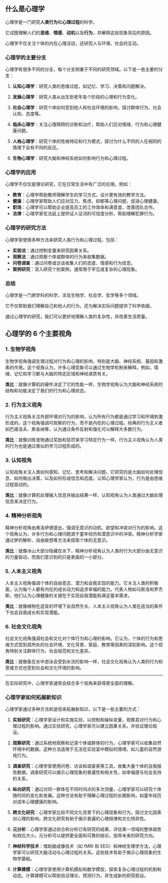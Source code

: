 ## 什么是心理学

心理学是一门研究**人类行为**和**心理过程**的科学。

它试图理解人们的**思维**、**情感**、**动机**以及**行为**，并解释这些现象背后的原因。

心理学不仅关注个体的内在心理活动，还研究人与环境、社会的互动。

### 心理学的主要分支

心理学有很多不同的分支，每个分支侧重于不同的研究领域。以下是一些主要的分支：

1. **认知心理学**：研究人类的思维过程，如记忆、学习、决策和问题解决。

2. **发展心理学**：研究人类从出生到老年各个阶段的心理和行为变化。

3. **社会心理学**：研究个体如何受到他人和社会环境的影响，探讨群体行为、社会认知、态度等。

4. **临床心理学**：关注心理障碍的诊断和治疗，帮助人们应对情绪、行为和心理健康问题。

5. **人格心理学**：研究个体的性格特征和行为模式，探讨为什么不同的人在相同的情境下会有不同的反应。

6. **生物心理学**：研究大脑和神经系统如何影响行为和心理过程。

### 心理学的应用

心理学不仅仅是理论研究，它在日常生活中有广泛的应用。例如：

- **教育**：心理学帮助教师理解学生的学习方式，设计更有效的教学方法。
- **健康**：心理学家帮助人们应对压力、焦虑、抑郁等心理问题，促进心理健康。
- **职场**：心理学可以帮助企业提高员工的工作效率和满意度，改善团队合作。
- **法律**：心理学家在法庭上提供证人证词的可信度分析，帮助理解犯罪行为。

### 心理学的研究方法

心理学家使用多种方法来研究人类行为和心理过程，包括：

- **实验法**：通过控制变量来研究因果关系。
- **观察法**：通过观察个体或群体的行为来收集数据。
- **问卷调查**：通过问卷或访谈收集人们的态度、情感和行为信息。
- **案例研究**：深入研究个别案例，通常用于罕见或复杂的心理现象。

### 总结

心理学是一门跨学科的科学，涉及生物学、社会学、哲学等多个领域。

它不仅帮助我们理解自己和他人的行为，还为解决实际问题提供了科学依据。

通过心理学的研究，我们可以更好地理解人类的复杂性，并改善生活质量。

## 心理学的 6 个主要视角

### 1. **生物学视角**

生物学视角强调生理过程对行为和心理的影响，特别是大脑、神经系统、基因和激素的作用。这个视角认为，许多心理现象可以通过生物学机制来解释。例如，情绪、记忆和学习都与大脑的特定区域和神经递质有关。

**类比**：就像计算机的硬件决定了它的性能一样，生物学视角认为大脑和神经系统的结构和功能决定了我们的行为和心理状态。

### 2. **行为主义视角**

行为主义视角关注外部环境对行为的影响，认为所有行为都是通过学习和环境刺激形成的。这个视角强调可观察的行为，而不是内在的心理过程。经典的行为主义者如巴甫洛夫、斯金纳等，认为通过条件反射和强化可以解释大多数行为。

**类比**：就像训练宠物通过奖励和惩罚来学习特定行为一样，行为主义视角认为人类的行为也是通过类似的学习过程形成的。

### 3. **认知视角**

认知视角关注人类如何感知、记忆、思考和解决问题。它研究的是大脑如何处理信息，如何做出决策，以及如何形成信念和态度。认知心理学家认为，行为是由思维过程驱动的。

**类比**：就像计算机处理输入信息并输出结果一样，认知视角认为人类通过大脑处理信息来决定行为。

### 4. **精神分析视角**

精神分析视角由弗洛伊德提出，强调无意识的动机、欲望和冲突对行为的影响。这个视角认为，许多行为和心理问题源于童年经历和潜意识中的冲突。精神分析学家通过梦的解析、自由联想等方法来探索个体的无意识。

**类比**：就像冰山大部分隐藏在水下，精神分析视角认为人类的行为大部分由无意识的力量驱动，而我们意识到的只是表面的一小部分。

### 5. **人本主义视角**

人本主义视角强调个体的自由意志、潜力和自我实现的能力。它关注人类的积极面，认为每个人都有内在的成长动力和追求幸福的能力。代表人物如马斯洛和罗杰斯，他们认为心理健康的关键在于实现自我潜能和满足基本需求。

**类比**：就像植物在适宜的环境下会自然生长，人本主义视角认为人类在适当的条件下也会自我成长和实现潜能。

### 6. **社会文化视角**

社会文化视角强调社会和文化对个体行为和心理的影响。它认为，个体的行为和思维方式受到其所处的社会环境、文化背景、家庭、教育等因素的深刻影响。这个视角特别关注群体行为、社会规范和文化差异。

**类比**：就像鱼在水中游泳会受到水流的影响一样，社会文化视角认为人类的行为和思维方式也受到社会和文化环境的影响。

---

在实际研究中，心理学家通常会结合多个视角来获得更全面的理解。

### 心理学家如何拓展新知识

心理学家通过多种方法和途径来拓展新知识，以下是一些主要的方式：

1. **实验研究**：心理学家设计和实施实验，以控制和操纵变量，观察其对行为和心理过程的影响。通过实验研究，心理学家可以建立因果关系，并验证理论假设。

2. **观察研究**：通过系统地观察和记录个体或群体的行为，心理学家可以收集自然环境中的数据。这种方法适用于无法在实验室中模拟的情境，如儿童的自然游戏行为。

3. **调查研究**：心理学家使用问卷、访谈和调查表等工具，收集大量个体的自我报告数据。调查研究可以揭示心理现象的普遍性和相关性，如幸福感与社会支持的关系。

4. **纵向研究**：通过对同一群体在不同时间点的多次测量，心理学家可以研究个体随时间的变化和发展。这种方法有助于理解心理过程的长期影响，如童年经历对成年心理健康的影响。

5. **跨文化研究**：心理学家比较不同文化背景下的心理现象和行为，探讨文化因素对心理的影响。跨文化研究有助于揭示普遍的心理规律和文化特异性。

6. **元分析**：心理学家通过综合和分析已有研究的结果，评估某一领域的整体趋势和效应大小。元分析可以提供更全面和可靠的结论，指导未来的研究方向。

7. **神经科学技术**：借助脑成像技术（如 fMRI 和 EEG）和神经生理学方法，心理学家可以研究大脑活动与心理过程的关系。这些技术有助于揭示心理现象的生物学基础。

8. **计算建模**：心理学家使用计算机模拟和数学模型，探索复杂心理过程的机制和动态。计算建模可以帮助验证理论，预测行为，并生成新的研究假设。
